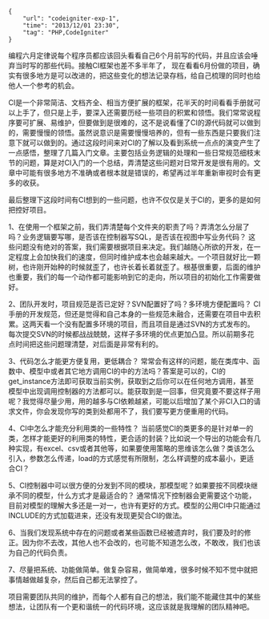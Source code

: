 ```
{
    "url": "codeigniter-exp-1",
    "time": "2013/12/01 23:30",
    "tag": "PHP,CodeIgniter"
}
```

编程六月定律说每个程序员都应该回头看看自己6个月前写的代码，并且应该会唾弃当时写的那些代码。接触CI框架也差不多半年了， 现在看看6月份做的项目，确实有很多地方是可以改进的，把这些变化的想法记录存档，给自己梳理的同时也给他人一个参考的机会。

CI是一个非常简洁、文档齐全、相当方便扩展的框架，花半天的时间看看手册就可以上手了，但只是上手，要深入还需要历经一些项目的积累和领悟。我们常常说程序要可扩展、易维护，但要做到是很难的，这不是说看懂了CI的源代码就可以做到的，需要慢慢的领悟。虽然说意识是需要慢慢培养的，但有一些东西是只要我们注意下就可以做到的。通过这段时间来对CI的了解以及看到系统一点点的演变产生了一点感悟，整理了几篇入门文章。主要包括业务逻辑的处理和一些日常规范细枝末节的问题，算是对CI入门的一个总结，弄清楚这些问题对日常开发是很有用的。文章中可能有很多地方不准确或者根本就是错误的，希望再过半年重新审视时会有更多的收获。

最后整理下这段时间有CI想到的一些问题，也许不仅仅是关于CI的，更多的是如何把控好项目。

1、在使用一个框架之前，我们弄清楚每个文件夹的职责了吗？弄清怎么分层了吗？业务逻辑要写哪，是否该在控制器写SQL，是否该在视图中写业务代码？
这些问题没有绝对的答案，我们需要根据项目来决定。我们越随心所欲的开发，在一定程度上会加快我们的速度，但同时维护成本也会越来越大。一个项目就好比一颗树，也许刚开始种的时候就歪了，也许长着长着就歪了。根基很重要，后面的维护也重要，我们的每一个动作都可能影响到它的走向，所以项目的初始化工作需要做好。

2、团队开发时，项目规范是否已定好？SVN配置好了吗？多环境方便配置吗？
CI手册的开发规范，但还是觉得和自己本身的一些规范未融合，还需要在项目中去积累。这两天看一个没有配置多环境的项目，而且项目是通过SVN的方式发布的。每次提交SVN的时候都战战兢兢，这样子多环境的优点更加凸显。所以前期多花点时间把这些问题理清楚，对后面是非常有利的。

3、代码怎么才能更方便复用，更低耦合？
常常会有这样的问题，能在类库中、函数中、模型中或者其它地方调用CI的中的方法吗？答案是可以的，CI的get_instance方法即可获取当前实例，获取到之后你可以在任何地方调用，甚至模型中出现调用控制器的方法都可以。能获取到是一回事，但究竟要不要这样子用呢？我觉得尽量少用，用的越多与CI依赖越紧，可能以后增加了某个非CI入口的请求文件，你会发现你写的类到处都用不了，我们要写更方便重用的代码。

4、CI中怎么才能充分利用类的一些特性？
当前感觉CI的类更多的是针对单一的类，怎样才能更好的利用类的特性，更合适的封装？比如说一个导出的功能会有几种实现，有excel、csv或者其他等，如果要使用策略的思维该怎么做？类该怎么引入，参数怎么传递，load的方式感觉有所限制，怎么样调整的成本最小，更适合CI？

5、CI控制器中可以很方便的分发到不同的模块，那模型呢？如果要按不同模块继承不同的模型，什么方式才是最适合的？
通常情况下控制器会更需要这个功能，目前对模型的理解大多还是一对一，也许有更好的方式。模型的公用CI中只能通过INCLUDE的方式加载进来，还没有发现更契合CI的做法。

6、当我们发现系统中存在的问题或者某些函数已经被遗弃时，我们要及时的修正。因为你不去改，其他人也不会改的，也可能不知道怎么改，不敢改，我们也该为自己的代码负责。

7、尽量把系统、功能做简单。做复杂容易，做简单难，很多时候不知不觉中就把事情越做越复杂，然后自己都无法掌控了。

项目需要团队共同的维护，而每个人都有自己的想法，我们能不能藏住其中的某些想法，让团队有一个更和谐统一的代码环境，这应该就是我理解的团队精神吧。
